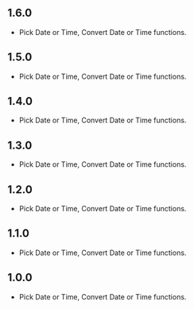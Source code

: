 ## 1.6.0

* Pick Date or Time, Convert Date or Time functions.

## 1.5.0

* Pick Date or Time, Convert Date or Time functions.

## 1.4.0

* Pick Date or Time, Convert Date or Time functions.

## 1.3.0

* Pick Date or Time, Convert Date or Time functions.

## 1.2.0

* Pick Date or Time, Convert Date or Time functions.

## 1.1.0

* Pick Date or Time, Convert Date or Time functions.

## 1.0.0

* Pick Date or Time, Convert Date or Time functions.
